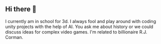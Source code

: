 ## Hi there 👋
I currently am in school for 3d. I always fool and play around with coding unity projects with the help of AI. You ask me about history or we could discuss ideas for complex video games. I'm related to billionaire R.J. Corman.
<!--
**Deatonjc288/Deatonjc288** is a ✨ _special_ ✨ repository because its `README.md` (this file) appears on your GitHub profile.

Here are some ideas to get you started:

- 🔭 I’m currently working on ...
- 🌱 I’m currently learning ...
- 👯 I’m looking to collaborate on ...
- 🤔 I’m looking for help with ...
- 💬 Ask me about ...
- 📫 How to reach me: ...
- 😄 Pronouns: ...
- ⚡ Fun fact: ...
-->
